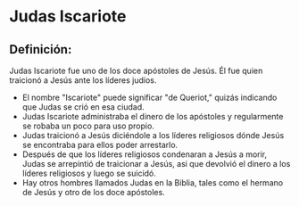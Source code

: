 # Judas Iscariote

## Definición: 

Judas Iscariote fue uno de los doce apóstoles de Jesús.  Él fue quien traicionó a Jesús ante los líderes judíos.

* El nombre "Iscariote" puede significar "de Queriot," quizás indicando que Judas se crió en esa ciudad.
* Judas Iscariote administraba el dinero de los apóstoles y regularmente se robaba un poco para uso propio.
* Judas traicionó a Jesús diciéndole a los líderes religiosos dónde Jesús se encontraba para ellos poder arrestarlo.
* Después de que los líderes religiosos condenaran a Jesús a morir, Judas se arrepintió de traicionar a Jesús, asi que devolvió el dinero a los líderes religiosos y luego se suicidó.
* Hay otros hombres llamados Judas en la Biblia, tales como el hermano de Jesús y otro de los doce apóstoles.

